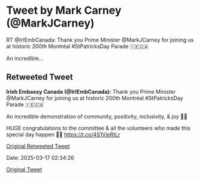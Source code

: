 # Tweet by Mark Carney (@MarkJCarney)

RT @IrlEmbCanada: Thank you Prime Minister @MarkJCarney for joining us at historic 200th Montréal #StPatricksDay Parade 🇮🇪🇨🇦

An incredible…

## Retweeted Tweet

**Irish Embassy Canada (@IrlEmbCanada):** Thank you Prime Minister @MarkJCarney for joining us at historic 200th Montréal #StPatricksDay Parade 🇮🇪🇨🇦

An incredible demonstration of community, positivity, inclusivity, &amp; joy 🫶🏻

HUGE congratulations to the committee &amp; all the volunteers who made this special day happen 👏🏻 https://t.co/4S1VieRtLr

[Original Retweeted Tweet](https://x.com/IrlEmbCanada/status/1901369335022506244)

Date: 2025-03-17 02:34:26

[Original Tweet](https://x.com/MarkJCarney/status/1901462099114545266)
